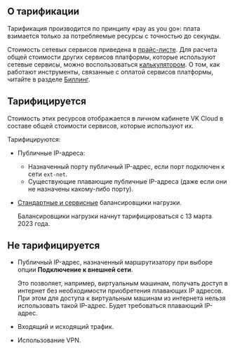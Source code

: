 ## О тарификации

Тарификация производится по принципу «pay as you go»: плата взимается только за потребляемые ресурсы с точностью до секунды.

Стоимость сетевых сервисов приведена в [прайс-листе](https://mcs.mail.ru/pricelist). Для расчета общей стоимости других сервисов платформы, которые используют сетевые сервисы, можно воспользоваться [калькулятором](https://mcs.mail.ru/pricing). О том, как работают инструменты, связанные с оплатой сервисов платформы, читайте в разделе [Биллинг](../../../additionals/billing).

## Тарифицируется

Стоимость этих ресурсов отображается в личном кабинете VK Cloud в составе общей стоимости сервисов, которые используют их.

Тарифицируются:

- Публичные IP-адреса:
  - Назначенный порту публичный IP-адрес, если порт подключен к сети `ext-net`.
  - Существующие плавающие публичные IP-адреса (даже если они не назначены какому-либо порту).

- [Стандартные и сервисные](../concepts/load-balancer#tipy-balansirovshchikov-nagruzki) балансировщики нагрузки.

  <info>

  Балансировщики нагрузки начнут тарифицироваться с 13 марта 2023 года.

  </info>

## Не тарифицируется

- Публичный IP-адрес, назначенный маршрутизатору при выборе опции **Подключение к внешней сети**.

  Это позволяет, например, виртуальным машинам, получать доступ в интернет без необходимости приобретения плавающих IP адресов.
  При этом для доступа к виртуальным машинам из интернета нельзя использовать такой IP-адрес. Будет требоваться плавающий IP-адрес.

- Входящий и исходящий трафик.
- Использование VPN.
